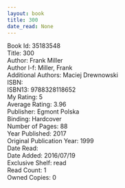 ```yaml
---
layout: book
title: 300
date_read: None
---
```


Book Id: 35183548<br />
Title: 300<br />
Author: Frank Miller<br />
Author l-f: Miller, Frank<br />
Additional Authors: Maciej Drewnowski<br />
ISBN: <br />
ISBN13: 9788328118652<br />
My Rating: 5<br />
Average Rating: 3.96<br />
Publisher: Egmont Polska<br />
Binding: Hardcover<br />
Number of Pages: 88<br />
Year Published: 2017<br />
Original Publication Year: 1999<br />
Date Read: <br />
Date Added: 2016/07/19<br />
Exclusive Shelf: read<br />
Read Count: 1<br />
Owned Copies: 0<br />

